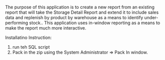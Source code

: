 The purpose of this application is to create a new report from an existing report that will take the Storage Detail Report and extend it to include sales data and replenish by product by warehouse as a means to identify under-performing stock.. This application uses in-window reporting as a means to make the report much more interactive.

Installatino Instruction:

1. run teh SQL script
1. Pack in the zip using the System Administrator => Pack In window.